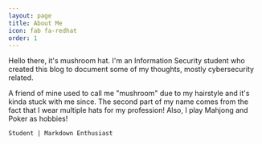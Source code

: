 ```yaml
---
layout: page
title: About Me
icon: fab fa-redhat
order: 1
---
```


Hello there, it's mushroom hat. I'm an Information Security student who created this blog to document some of my thoughts, mostly cybersecurity related.

A friend of mine used to call me "mushroom" due to my hairstyle and it's kinda stuck with me since. The second part of my name comes from the fact that I wear multiple hats for my profession! Also, I play Mahjong and Poker as hobbies!

`Student | Markdown Enthusiast
`
